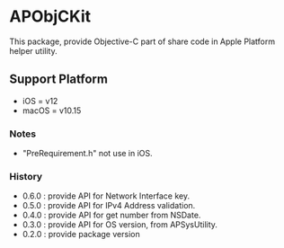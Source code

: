 # APObjCKit

This package, provide Objective-C part of share code in Apple Platform helper utility.

## Support Platform

- iOS = v12
- macOS = v10.15

### Notes

- "PreRequirement.h" not use in iOS.

### History

- 0.6.0 : provide API for Network Interface key.
- 0.5.0 : provide API for IPv4 Address validation.
- 0.4.0 : provide API for get number from NSDate.
- 0.3.0 : provide API for OS version, from APSysUtility.
- 0.2.0 : provide package version

